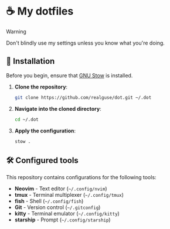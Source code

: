 # ☕ My dotfiles

> [!WARNING]
> Don't blindly use my settings unless you know what you're doing.

## 🚀 Installation

Before you begin, ensure that [GNU Stow](https://www.gnu.org/software/stow/) is installed.

1. **Clone the repository**:

   ```sh
   git clone https://github.com/realguse/dot.git ~/.dot
   ```

2. **Navigate into the cloned directory**:

   ```sh
   cd ~/.dot
   ```

3. **Apply the configuration**:

   ```sh
   stow .
   ```

## 🛠️ Configured tools

This repository contains configurations for the following tools:

- **Neovim** - Text editor (`~/.config/nvim`)
- **tmux** - Terminal multiplexer (`~/.config/tmux`)
- **fish** - Shell (`~/.config/fish`)
- **Git** - Version control (`~/.gitconfig`)
- **kitty** - Terminal emulator (`~/.config/kitty`)
- **starship** - Prompt (`~/.config/starship`)
